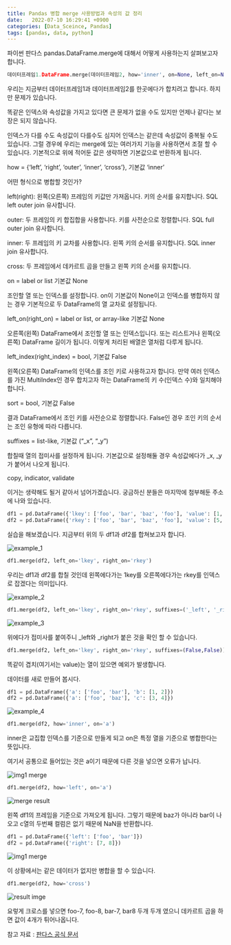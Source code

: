 ```yaml
---
title: Pandas 병합 merge 사용방법과 속성의 값 정리
date:   2022-07-10 16:29:41 +0900
categories: [Data_Sceince, Pandas]
tags: [pandas, data, python]
---
```


파이썬 판다스 pandas.DataFrame.merge에 대해서 어떻게 사용하는지 살펴보고자 합니다.

```python
데이터프레임1.DataFrame.merge(데이터프레임2, how='inner', on=None, left_on=None, right_on=None, left_index=False, right_index=False, sort=False, suffixes=('_x', '_y'), copy=True, indicator=False, validate=None)
```

우리는 지금부터 데이터프레임1과 데이터프레임2를 한곳에다가 합치려고 합니다. 하지만 문제가 있습니다.

 

똑같은 인덱스와 속성값을 가지고 있다면 큰 문제가 없을 수도 있지만 언제나 같다는 보장은 되지 않습니다.

 

인덱스가 다를 수도 속성값이 다를수도 심지어 인덱스는 같은데 속성값이 중복될 수도 있습니다. 그럴 경우에 우리는 merge에 있는 여러가지 기능을 사용하면서 조절 할 수 있습니다. 기본적으로 위에 적어둔 값은 생략하면 기본값으로 반환하게 됩니다.

how = {‘left’, ‘right’, ‘outer’, ‘inner’, ‘cross’}, 기본값 ‘inner’

어떤 형식으로 병합할 것인가?

left(right): 왼쪽(오른쪽) 프레임의 키값만 가져옵니다. 키의 순서를 유지합니다. SQL left outer join 유사합니다.  

outer: 두 프레임의 키 합집합을 사용합니다. 키를 사전순으로 정렬합니다. SQL full outer join 유사합니다.  

inner: 두 프레임의 키 교차를 사용합니다. 왼쪽 키의 순서를 유지합니다. SQL inner join 유사합니다.  

cross: 두 프레임에서 데카르트 곱을 만들고 왼쪽 키의 순서를 유지합니다.  

on = label or list 기본값 None

조인할 열 또는 인덱스를 설정합니다. on이 기본값이 None이고 인덱스를 병합하지 않는 경우 기본적으로 두 DataFrame의 열 교차로 설정됩니다.

 


left_on(right_on) = label or list, or array-like 기본값 None

오른쪽(왼쪽) DataFrame에서 조인할 열 또는 인덱스입니다. 또는 리스트거나 왼쪽(오른쪽) DataFrame 길이가 됩니다. 이렇게 처리된 배열은 열처럼 다루게 됩니다.

 

left_index(right_index) = bool, 기본값 False

왼쪽(오른쪽) DataFrame의 인덱스를 조인 키로 사용하고자 합니다. 만약 여러 인덱스를 가진 MultiIndex인 경우 합치고자 하는 DataFrame의 키 수(인덱스 수)와 일치해야 합니다.

 

sort =  bool, 기본값 False

결과 DataFrame에서 조인 키를 사전순으로 정렬합니다. False인 경우 조인 키의 순서는 조인 유형에 따라 다릅니다.

 

suffixes = list-like, 기본값 (“_x”, “_y”)

합칠때 열의 접미사를 설정하게 됩니다. 기본값으로 설정해둘 경우 속성값에다가 _x, _y가 붙어서 나오게 됩니다. 

 

copy, indicator, validate

이거는 생략해도 될거 같아서 넘어가겠습니다. 궁금하신 분들은 마지막에 첨부해둔 주소에 나와 있습니다.


```python
df1 = pd.DataFrame({'lkey': ['foo', 'bar', 'baz', 'foo'], 'value': [1, 2, 3, 5]})
df2 = pd.DataFrame({'rkey': ['foo', 'bar', 'baz', 'foo'], 'value': [5, 6, 7, 8]})
```

실습을 해보겠습니다. 지금부터 위의 두 df1과 df2를 합쳐보고자 합니다.

![example_1](https://user-images.githubusercontent.com/85277660/210137826-d6af2e68-3dce-47eb-b9c8-30a1c540c282.png)

```python
df1.merge(df2, left_on='lkey', right_on='rkey')
```

우리는 df1과 df2를 합칠 것인데 왼쪽에다가는 1key를 오른쪽에다가는 rkey를 인덱스로 잡겠다는 의미입니다.

![example_2](https://user-images.githubusercontent.com/85277660/210137833-5d5cb13f-56e6-4849-986c-7b53af722c03.png)

```python
df1.merge(df2, left_on='lkey', right_on='rkey', suffixes=('_left', '_right'))
```

![example_3](https://user-images.githubusercontent.com/85277660/210137842-e03d928f-ff77-4e83-b9cb-8ae79768bad5.png)

위에다가 접미사를 붙여주니 _left와 _right가 붙은 것을 확인 할 수 있습니다.

```python
df1.merge(df2, left_on='lkey', right_on='rkey', suffixes=(False,False))
```

똑같이 겹치(여기서는 value)는 열이 있으면 예외가 발생합니다.

데이터를 새로 만들어 봅시다.

```python
df1 = pd.DataFrame({'a': ['foo', 'bar'], 'b': [1, 2]})
df2 = pd.DataFrame({'a': ['foo', 'baz'], 'c': [3, 4]})
```

![example_4](https://user-images.githubusercontent.com/85277660/210137857-ab35c31c-c226-4097-95c5-67e639a32e3c.png)


```python
df1.merge(df2, how='inner', on='a')
```

inner은 교집합 인덱스를 기준으로 만들게 되고 on은 특정 열을 기준으로 병합한다는 뜻입니다.

여기서 공통으로 들어있는 것은 a이기 때문에 다른 것을 넣으면 오류가 납니다.

![img1 merge](https://user-images.githubusercontent.com/85277660/210137874-6b43fca0-bc6e-4cb8-b4ad-7f73b6100d08.png)

```python
df1.merge(df2, how='left', on='a')
```

![merge result](https://user-images.githubusercontent.com/85277660/210137881-3df3fabf-c552-47cb-b18d-d59e16939e87.png)

왼쪽 df1의 프레임을 기준으로 가져오게 됩니다. 그렇기 때문에 baz가 아니라 bar이 나오고 c열의 두번째 컬럼은 없기 때문에 NaN을 반환합니다.

```python
df1 = pd.DataFrame({'left': ['foo', 'bar']})
df2 = pd.DataFrame({'right': [7, 8]})
```

![img1 merge](https://user-images.githubusercontent.com/85277660/210137895-895f2923-b8b6-4885-a0de-15467f99fdfb.png)

이 상황에서는 같은 데이터가 없지만 병합을 할 수 있습니다.

```python
df1.merge(df2, how='cross')
```

![result imge](https://user-images.githubusercontent.com/85277660/210137911-3df8e1a3-a9c0-4c7b-87c7-92068b64113f.png)

요렇게 크로스를 넣으면 foo-7, foo-8, bar-7, bar8 두개 두개 였으니 데카르트 곱을 하면 값이 4개가 튀어나옵니다.

 

참고 자료 : [판다스 공식 문서](https://pandas.pydata.org/docs/reference/api/pandas.DataFrame.merge.html)